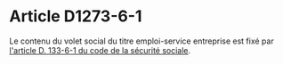 # Article D1273-6-1

Le contenu du volet social du titre emploi-service entreprise est fixé par [l'article D. 133-6-1 du code de la sécurité sociale][1].

 [1]: /affichCodeArticle.do?cidTexte=LEGITEXT000006073189&idArticle=LEGIARTI000021500195&dateTexte=&categorieLien=cid